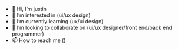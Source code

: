 - 👋 Hi, I’m justin
- 👀 I’m interested in (ui/ux design)
- 🌱 I’m currently learning (ux/ui design)
- 💞️ I’m looking to collaborate on (ui/ux designer/front end/back end programmer)
- 📫 How to reach me ()

<!---
jazzy20-1/jazzy20-1 is a ✨ special ✨ repository because its `README.md` (this file) appears on your GitHub profile.
You can click the Preview link to take a look at your changes.
--->
